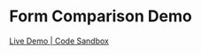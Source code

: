 # Form Comparison Demo

[Live Demo | Code Sandbox](https://codesandbox.io/p/github/albeorla/form-demo/main?layout=%257B%2522sidebarPanel%2522%253A%2522GIT%2522%252C%2522rootPanelGroup%2522%253A%257B%2522direction%2522%253A%2522horizontal%2522%252C%2522contentType%2522%253A%2522UNKNOWN%2522%252C%2522type%2522%253A%2522PANEL_GROUP%2522%252C%2522id%2522%253A%2522ROOT_LAYOUT%2522%252C%2522panels%2522%253A%255B%257B%2522type%2522%253A%2522PANEL_GROUP%2522%252C%2522contentType%2522%253A%2522UNKNOWN%2522%252C%2522direction%2522%253A%2522vertical%2522%252C%2522id%2522%253A%2522clmqf0ak601jw3b8319loypu8%2522%252C%2522sizes%2522%253A%255B70%252C30%255D%252C%2522panels%2522%253A%255B%257B%2522type%2522%253A%2522PANEL_GROUP%2522%252C%2522contentType%2522%253A%2522EDITOR%2522%252C%2522direction%2522%253A%2522horizontal%2522%252C%2522id%2522%253A%2522EDITOR%2522%252C%2522panels%2522%253A%255B%257B%2522type%2522%253A%2522PANEL%2522%252C%2522contentType%2522%253A%2522EDITOR%2522%252C%2522id%2522%253A%2522clmqf0ak601jt3b837fdrjozw%2522%257D%255D%252C%2522sizes%2522%253A%255B100%255D%257D%252C%257B%2522type%2522%253A%2522PANEL_GROUP%2522%252C%2522contentType%2522%253A%2522SHELLS%2522%252C%2522direction%2522%253A%2522horizontal%2522%252C%2522id%2522%253A%2522SHELLS%2522%252C%2522panels%2522%253A%255B%257B%2522type%2522%253A%2522PANEL%2522%252C%2522contentType%2522%253A%2522SHELLS%2522%252C%2522id%2522%253A%2522clmqf0ak601jv3b83yvb2tyxz%2522%257D%255D%252C%2522sizes%2522%253A%255B100%255D%257D%255D%257D%252C%257B%2522type%2522%253A%2522PANEL_GROUP%2522%252C%2522contentType%2522%253A%2522DEVTOOLS%2522%252C%2522direction%2522%253A%2522vertical%2522%252C%2522id%2522%253A%2522DEVTOOLS%2522%252C%2522panels%2522%253A%255B%257B%2522type%2522%253A%2522PANEL%2522%252C%2522contentType%2522%253A%2522DEVTOOLS%2522%252C%2522id%2522%253A%2522clmqf0ak601ju3b83v24sihgy%2522%257D%255D%252C%2522sizes%2522%253A%255B100%255D%257D%255D%252C%2522sizes%2522%253A%255B27.222990870095785%252C72.77700912990422%255D%257D%252C%2522tabbedPanels%2522%253A%257B%2522clmqf0ak601jt3b837fdrjozw%2522%253A%257B%2522tabs%2522%253A%255B%257B%2522id%2522%253A%2522clmpor8d4000d3b82n6mubfy5%2522%252C%2522mode%2522%253A%2522permanent%2522%252C%2522type%2522%253A%2522FILE%2522%252C%2522filepath%2522%253A%2522%252FREADME.md%2522%252C%2522state%2522%253A%2522IDLE%2522%257D%252C%257B%2522type%2522%253A%2522FILE%2522%252C%2522filepath%2522%253A%2522%252Fsrc%252Fdemos%252FReactHookFormDemo%252FTextInput.js%2522%252C%2522id%2522%253A%2522clmpp1zn701b63b822z4pzaik%2522%252C%2522mode%2522%253A%2522temporary%2522%252C%2522state%2522%253A%2522IDLE%2522%257D%255D%252C%2522id%2522%253A%2522clmqf0ak601jt3b837fdrjozw%2522%252C%2522activeTabId%2522%253A%2522clmpp1zn701b63b822z4pzaik%2522%257D%252C%2522clmqf0ak601ju3b83v24sihgy%2522%253A%257B%2522tabs%2522%253A%255B%257B%2522type%2522%253A%2522TASK_PORT%2522%252C%2522taskId%2522%253A%2522start%2522%252C%2522port%2522%253A3000%252C%2522id%2522%253A%2522clmpos6mh00um3b82ztaalofv%2522%252C%2522mode%2522%253A%2522permanent%2522%252C%2522path%2522%253A%2522%252F%2522%257D%255D%252C%2522id%2522%253A%2522clmqf0ak601ju3b83v24sihgy%2522%252C%2522activeTabId%2522%253A%2522clmpos6mh00um3b82ztaalofv%2522%257D%252C%2522clmqf0ak601jv3b83yvb2tyxz%2522%253A%257B%2522tabs%2522%253A%255B%257B%2522id%2522%253A%2522clmpor8d4000f3b82ncetrp99%2522%252C%2522mode%2522%253A%2522permanent%2522%252C%2522type%2522%253A%2522TERMINAL%2522%252C%2522shellId%2522%253A%2522clmqnahxr001de5ex0zjj23xh%2522%257D%252C%257B%2522type%2522%253A%2522TASK_LOG%2522%252C%2522taskId%2522%253A%2522start%2522%252C%2522id%2522%253A%2522clmpos2xh00qr3b82hzniwjsd%2522%252C%2522mode%2522%253A%2522permanent%2522%257D%255D%252C%2522id%2522%253A%2522clmqf0ak601jv3b83yvb2tyxz%2522%252C%2522activeTabId%2522%253A%2522clmpor8d4000f3b82ncetrp99%2522%257D%257D%252C%2522showDevtools%2522%253Atrue%252C%2522showShells%2522%253Atrue%252C%2522showSidebar%2522%253Atrue%252C%2522sidebarPanelSize%2522%253A15%257D)
